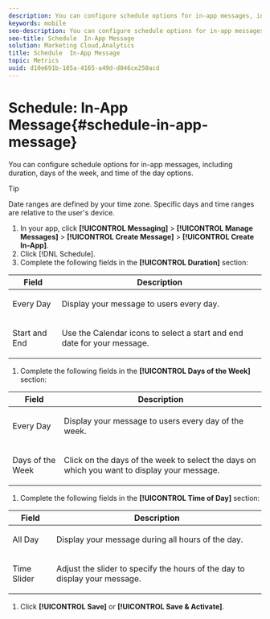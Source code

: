 ```yaml
---
description: You can configure schedule options for in-app messages, including duration, days of the week, and time of the day options.
keywords: mobile
seo-description: You can configure schedule options for in-app messages, including duration, days of the week, and time of the day options.
seo-title: Schedule  In-App Message
solution: Marketing Cloud,Analytics
title: Schedule  In-App Message
topic: Metrics
uuid: d10e691b-105a-4165-a49d-d046ce250acd
---
```


# Schedule: In-App Message{#schedule-in-app-message}

You can configure schedule options for in-app messages, including duration, days of the week, and time of the day options.

>[!TIP]
>
>Date ranges are defined by your time zone. Specific days and time ranges are relative to the user's device.

1. In your app, click **[!UICONTROL Messaging]** > **[!UICONTROL Manage Messages]** > **[!UICONTROL Create Message]** > **[!UICONTROL Create In-App]**. 
1. Click [!DNL Schedule]. 
1. Complete the following fields in the **[!UICONTROL Duration]** section:

<table id="table_A8CAD4A70ACF43719F4B945061BB86EE"> 
 <thead> 
  <tr> 
   <th colname="col1" class="entry"> Field </th> 
   <th colname="col2" class="entry"> Description </th> 
  </tr>
 </thead>
 <tbody> 
  <tr> 
   <td colname="col1"> <p><span class="uicontrol"> Every Day</span> </p> </td> 
   <td colname="col2"> <p>Display your message to users every day. </p> </td> 
  </tr> 
  <tr> 
   <td colname="col1"> <p><span class="uicontrol"> Start</span> and <span class="uicontrol"> End</span> </p> </td> 
   <td colname="col2"> <p>Use the <span class="uicontrol"> Calendar</span> icons to select a start and end date for your message. </p> </td> 
  </tr> 
 </tbody> 
</table>

1. Complete the following fields in the **[!UICONTROL Days of the Week]** section:

<table id="table_BE6EA99ECC664D038A4FF1790E97D4B1"> 
 <thead> 
  <tr> 
   <th colname="col1" class="entry"> Field </th> 
   <th colname="col2" class="entry"> Description </th> 
  </tr>
 </thead>
 <tbody> 
  <tr> 
   <td colname="col1"> <p><span class="uicontrol"> Every Day</span> </p> </td> 
   <td colname="col2"> <p>Display your message to users every day of the week. </p> </td> 
  </tr> 
  <tr> 
   <td colname="col1"> <p><span class="uicontrol"> Days of the Week </span> </p> </td> 
   <td colname="col2"> <p>Click on the days of the week to select the days on which you want to display your message. </p> </td> 
  </tr> 
 </tbody> 
</table>

1. Complete the following fields in the **[!UICONTROL Time of Day]** section:

<table id="table_13247225F51041EC8CD91BE02C9BCC2F"> 
 <thead> 
  <tr> 
   <th colname="col1" class="entry"> Field </th> 
   <th colname="col2" class="entry"> Description </th> 
  </tr>
 </thead>
 <tbody> 
  <tr> 
   <td colname="col1"> <p><span class="uicontrol"> All Day </span> </p> </td> 
   <td colname="col2"> <p>Display your message during all hours of the day. </p> </td> 
  </tr> 
  <tr> 
   <td colname="col1"> <p><span class="uicontrol"> Time Slider </span> </p> </td> 
   <td colname="col2"> <p>Adjust the slider to specify the hours of the day to display your message. </p> </td> 
  </tr> 
 </tbody> 
</table>

1. Click **[!UICONTROL Save]** or **[!UICONTROL Save & Activate]**.

